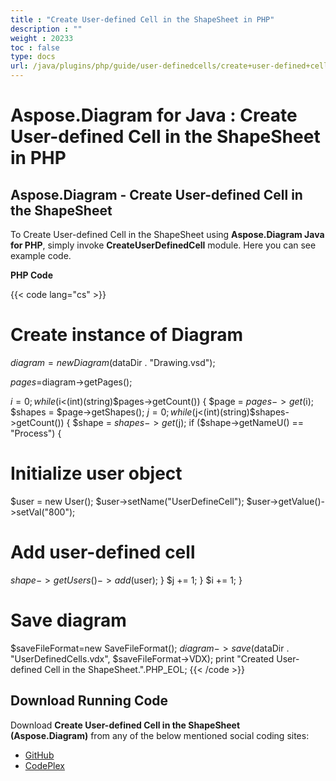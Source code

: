 ```yaml
---
title : "Create User-defined Cell in the ShapeSheet in PHP" 
description : "" 
weight : 20233 
toc : false
type: docs
url: /java/plugins/php/guide/user-definedcells/create+user-defined+cell+in+the+shapesheet+in+php/
---
```


# Aspose.Diagram for Java : Create User-defined Cell in the ShapeSheet in PHP


## Aspose.Diagram - Create User-defined Cell in the ShapeSheet

To Create User-defined Cell in the ShapeSheet using **Aspose.Diagram Java for PHP**, simply invoke **CreateUserDefinedCell** module. Here you can see example code.

**PHP Code**

{{< code lang="cs" >}}
# Create instance of Diagram
$diagram=new Diagram($dataDir . "Drawing.vsd");

$pages=$diagram->getPages();

$i=0;
while($i<(int)(string)$pages->getCount()) {
$page = $pages->get($i);
$shapes = $page->getShapes();
$j = 0;
while ($j<(int)(string)$shapes->getCount()) {
$shape = $shapes->get($j);
if ($shape->getNameU() == "Process") {
# Initialize user object
$user = new User();
$user->setName("UserDefineCell");
$user->getValue()->setVal("800");

# Add user-defined cell
$shape->getUsers()->add($user);
}
$j += 1;
}
$i += 1;
}

# Save diagram
$saveFileFormat=new SaveFileFormat();
$diagram->save($dataDir . "UserDefinedCells.vdx", $saveFileFormat->VDX);
print "Created User-defined Cell in the ShapeSheet.".PHP_EOL;
{{< /code >}}

## Download Running Code

Download **Create User-defined Cell in the ShapeSheet (Aspose.Diagram)** from any of the below mentioned social coding sites:

*   [GitHub](https://github.com/asposediagram/Aspose.Diagram-for-Java/blob/master/Plugins/Aspose_Diagram_Java_for_PHP/src/aspose/diagram/WorkingwithUserdefinedCells/CreateUserDefinedCell.php)
*   [CodePlex](https://asposediagramjavaphp.codeplex.com/SourceControl/latest#src/aspose/diagram/WorkingwithUserdefinedCells/CreateUserDefinedCell.php)

